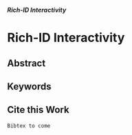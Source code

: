 ___Rich-ID Interactivity___

# Rich-ID Interactivity

## Abstract

## Keywords

## Cite this Work
```
Bibtex to come
```
